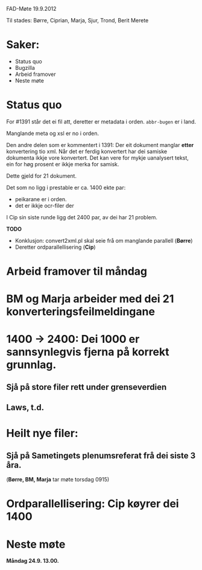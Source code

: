 FAD-Møte 19.9.2012


Til stades: Børre, Ciprian, Marja, Sjur, Trond, Berit Merete


#  Saker:


* Status quo
* Bugzilla
* Arbeid framover
* Neste møte






#  Status quo


For #1391 står det ei fil att, deretter er metadata i orden.
`abbr-bugen` er i land.


Manglande meta og xsl er no i orden.


Den andre delen som er kommentert i 1391: Der eit dokument manglar
**etter** konvertering tio xml.
Når det er ferdig konvertert har dei samiske dokumenta ikkje vore
konvertert. Det kan vere for mykje uanalysert tekst, ein for høg prosent
er ikkje merka for samisk.


Dette gjeld for 21 dokument.


Det som no ligg i prestable er ca. 1400 ekte par:


* peikarane er i orden.
* det er ikkje ocr-filer der


I Cip sin siste runde ligg det 2400 par, av dei har 21 problem.


**TODO**


* Konklusjon: convert2xml.pl skal seie frå om manglande parallell 
  (**Børre**)
* Deretter ordparallellisering (**Cip**)




#  Arbeid framover til måndag


# BM og Marja arbeider med dei 21 konverteringsfeilmeldingane
# 1400 -> 2400: Dei 1000 er sannsynlegvis fjerna på korrekt grunnlag.
## Sjå på store filer rett under grenseverdien
## Laws, t.d.
# Heilt nye filer:
## Sjå på Sametingets plenumsreferat frå dei siste 3 åra. 
   (**Børre, BM, Marja** tar møte torsdag 0915)
# Ordparallellisering: Cip køyrer dei 1400




#  Neste møte


**Måndag 24.9. 13.00.**









